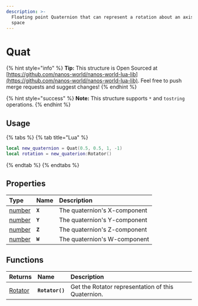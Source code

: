 ```yaml
---
description: >-
  Floating point Quaternion that can represent a rotation about an axis in 3-D
  space
---
```


# Quat

{% hint style="info" %}
**Tip:** This structure is Open Sourced at [https://github.com/nanos-world/nanos-world-lua-lib](https://github.com/nanos-world/nanos-world-lua-lib). Feel free to push merge requests and suggest changes!
{% endhint %}

{% hint style="success" %}
**Note:** This structure supports `*` and `tostring` operations.
{% endhint %}

## Usage

{% tabs %}
{% tab title="Lua" %}
```lua
local new_quaternion = Quat(0.5, 0.5, 1, -1)
local rotation = new_quaterion:Rotator()
```
{% endtab %}
{% endtabs %}

## Properties

| **Type** | **Name** | **Description** |
| :--- | :--- | :--- |
| [number](../glossary/basic-types.md#number) | **`X`** | The quaternion's X-component |
| [number](../glossary/basic-types.md#number) | **`Y`** | The quaternion's Y-component |
| [number](../glossary/basic-types.md#number) | **`Z`** | The quaternion's Z-component |
| [number](../glossary/basic-types.md#number) | **`W`** | The quaternion's W-component |

## Functions

| **Returns** | **Name** | **Description** |
| :--- | :--- | :--- |
| [Rotator](rotator.md) | **`Rotator()`** | Get the Rotator representation of this Quaternion. |

